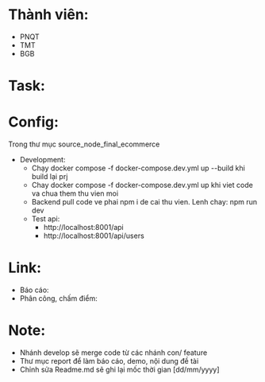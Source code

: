 # Thành viên: 
  - PNQT
  - TMT 
  - BGB
    
# Task:

# Config:
Trong thư mục source_node_final_ecommerce
  - Development:
    + Chạy docker compose -f docker-compose.dev.yml up --build khi build lại prj
    + Chay docker compose -f docker-compose.dev.yml up khi viet code va chua them thu vien moi
    + Backend pull code ve phai npm i de cai thu vien. Lenh chay: npm run dev
    + Test api: 
      + http://localhost:8001/api
      + http://localhost:8001/api/users
# Link:
 - Báo cáo:
 - Phân công, chấm điểm:

# Note:
 - Nhánh develop sẽ merge code từ các nhánh con/ feature 
 - Thư mục report để làm báo cáo, demo, nội dung đề tài
 - Chỉnh sửa Readme.md sẽ ghi lại mốc thời gian [dd/mm/yyyy]
